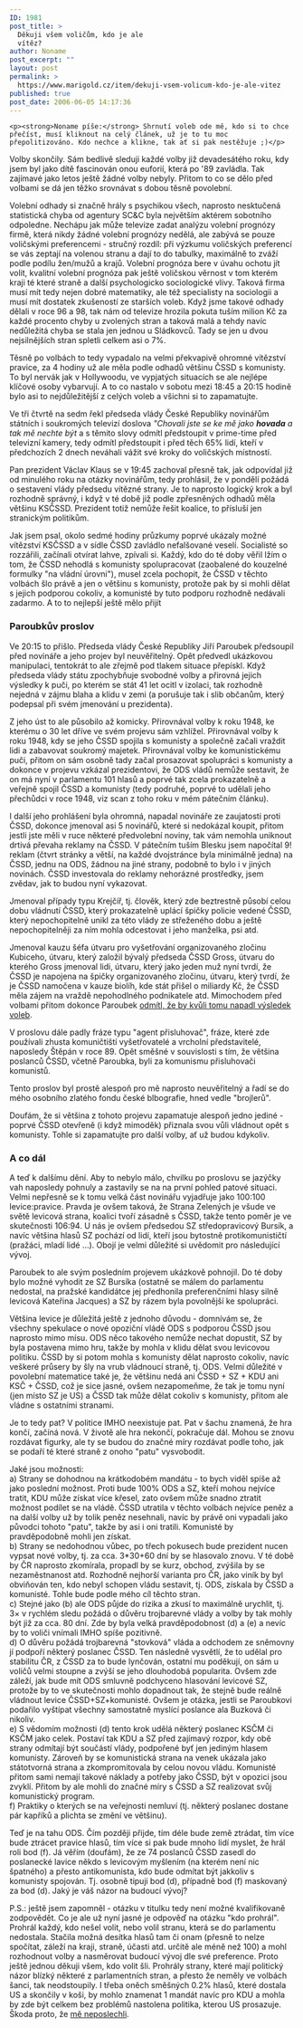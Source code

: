 ```yaml
---
ID: 1981
post_title: >
  Děkuji všem voličům, kdo je ale
  vítěz?
author: Noname
post_excerpt: ""
layout: post
permalink: >
  https://www.marigold.cz/item/dekuji-vsem-volicum-kdo-je-ale-vitez
published: true
post_date: 2006-06-05 14:17:36
---
```

	<p><strong>Noname píše:</strong> Shrnutí voleb ode mě, kdo si to chce přečíst, musí kliknout na celý článek, už je to tu moc přepolitizováno. Kdo nechce a klikne, tak ať si pak nestěžuje ;)</p>
<!--more-->	<p>Volby skončily. Sám bedlivě sleduji každé volby již devadesátého roku, kdy jsem byl jako dítě fascinován onou euforií, která po '89 zavládla. Tak zajímavé jako letos ještě žádné volby nebyly. Přitom to co se dělo před volbami se dá jen těžko srovnávat s dobou těsně povolební.</p>
<p>Volební odhady si značně hrály s psychikou všech, naprosto nesktučená statistická chyba od agentury SC&amp;C byla největším aktérem sobotního odpoledne. Nechápu jak může televize zadat analýzu volební prognózy firmě, která nikdy žádné volební prognózy nedělá, ale zabývá se pouze voličskými preferencemi - stručný rozdíl: při výzkumu voličských preferencí se vás zeptají na volenou stranu a dají to do tabulky, maximálně to zváží podle podílu žen/mužů a krajů. Volební prognóza bere v úvahu ochotu jít volit, kvalitní volební prognóza pak ještě voličskou věrnost v tom kterém kraji té které straně a další psychologicko sociologické vlivy. Taková firma musí mít tedy nejen dobré matematiky, ale též specialisty na sociologii a musí mít dostatek zkušeností ze starších voleb. Když jsme takové odhady dělali v  roce 96 a 98, tak nám od televize hrozila pokuta tuším milion Kč za každé procento chyby u zvolených stran a taková malá a tehdy navíc nedůležitá chyba se stala jen jednou u Sládkovců. Tady se jen u dvou nejsilnějších stran spletli celkem asi o 7%.</p>
<p>Těsně po volbách to tedy vypadalo na velmi překvapivě ohromné vítězství pravice, za 4 hodiny už ale měla podle odhadů většinu ČSSD s komunisty. To byl nervák jak v Hollywoodu, ve vypjatých situacích se ale nejlépe klíčové osoby vybarvují. A to co nastalo v sobotu mezi 18:45 a 20:15 hodině bylo asi to nejdůležitější z celých voleb a všichni si to zapamatujte.</p>
<p>Ve tři čtvrtě na sedm řekl předseda vlády České Republiky novinářům státních i soukromých televizí doslova <cite>"Chovali jste se ke mě jako <strong>hovada</strong> a tak mě nechte být</cite> a s těmito slovy odmítl předstoupit v prime-time před televizní kamery, tedy odmítl předstoupit i před těch 65% lidí, kteří v předchozích 2 dnech neváhali vážit své kroky do voličských místností.</p>
<p>Pan prezident Václav Klaus se v 19:45 zachoval přesně tak, jak odpovídal již od minulého roku na otázky novinářům, tedy prohlásil, že v pondělí požádá o sestavení vlády předsedu vítězné strany. Je to naprosto logický krok a byl rozhodně správný, i když v té době již podle zpřesněných odhadů měla většinu KSČSSD. Prezident totiž nemůže řešit koalice, to přísluší jen stranickým politikům.</p>
<p>Jak jsem psal, okolo sedmé hodiny průzkumy poprvé ukázaly možné vítězství KSČSSD a v sídle ČSSD zavládlo nefalšované veselí. Socialisté so rozzářili, začínali otvírat lahve, zpívali si. Každý, kdo do té doby věřil lžím o tom, že ČSSD nehodlá s komunisty spolupracovat (zaobalené do kouzelné formulky "na vládní úrovni"), musel zcela pochopit, že ČSSD v těchto volbách šlo právě a jen o většinu s komunisty, protože pak by si mohli dělat s jejich podporou cokoliv, a komunisté by tuto podporu rozhodně nedávali zadarmo. A to to nejlepší ještě mělo přijít</p>
	<h3>Paroubkův proslov</h3>
	<p>Ve 20:15 to přišlo. Předseda vlády České Republiky Jiří Paroubek předsoupil před novináře a jeho projev byl neuvěřitelný. Opět předvedl ukázkovou manipulaci, tentokrát to ale zřejmě pod tlakem situace přepískl. Když předseda vlády státu zpochybňuje svobodné volby a přirovná jejich výsledky k puči, po kterém se stát 41 let ocitl v izolaci, tak rozhodně nejedná v zájmu blaha a klidu v zemi (a porušuje tak i slib občanům, který podepsal při svém jmenování u prezidenta).</p>
<p>Z jeho úst to ale působilo až komicky. Přirovnával volby k roku 1948, ke kterému o 30 let dříve ve svém projevu sám vzhlížel. Přirovnával volby k roku 1948, kdy se jeho ČSSD spojila s komunisty a společně začali vraždit lidi a zabavovat soukromý majetek. Přirovnával volby ke komunistickému puči, přitom on sám osobně tady začal prosazovat spolupráci s komunisty a dokonce v projevu vzkázal prezidentovi, že ODS vládů nemůže sestavit, že on má nyní v parlamentu 101 hlasů a poprvé tak zcela prokazatelně a veřejně spojil ČSSD a komunisty (tedy podruhé, poprvé to udělali jeho přechůdci v roce 1948, viz scan z toho roku v mém pátečním článku).</p>
<p>I další jeho prohlášení byla ohromná, napadal novináře ze zaujatosti proti ČSSD, dokonce jmenoval asi 5 novinářů, které si nedokázal koupit, přitom jestli jste měli v ruce některé předvolební noviny, tak vám nemohla uniknout drtivá převaha reklamy na ČSSD. V pátečním tuším Blesku jsem napočítal 9! reklam (čtvrt stránky a větší, na každé dvojstránce byla minimálně jedna) na ČSSD, jednu na ODS, žádnou na jiné strany, podobně to bylo i v jiných novinách. ČSSD investovala do reklamy nehorázné prostředky, jsem zvědav, jak to budou nyní vykazovat.</p>
<p>Jmenoval případy typu Krejčíř, tj. člověk, který zde beztrestně působí celou dobu vládnutí ČSSD, který prokazatelně uplácí špičky policie vedené ČSSD, který nepochopitelně unikl za této vlády ze střeženého dobu a ještě nepochopitelněji za ním mohla odcestovat i jeho manželka, psi atd.</p>
<p>Jmenoval  kauzu šéfa útvaru pro vyšetřování organizovaného zločinu Kubiceho, útvaru, který založil bývalý předseda ČSSD Gross, útvaru do kterého Gross jmenoval lidi, útvaru, který jako jeden muž nyní tvrdí, že ČSSD je napojena na špičky organizovaného zločinu, útvaru, který tvrdí, že je ČSSD namočena v kauze biolíh, kde stát přišel o miliardy Kč, že ČSSD měla zájem na vraždě nepohodlného podnikatele atd. Mimochodem před volbami přitom dokonce Paroubek <a href="http://zpravy.idnes.cz/zalobkyne-celila-tlaku-at-zpochybni-zpravu-policie-fxs-/domaci.asp?c=A060601_103255_domaci_ton">odmítl, že by kvůli tomu napadl výsledek voleb</a>.</p>
<pJmenoval kauzu poslance Kořistky, který zcela bez důkazů obvinil 2 podnikatele nakloněné ODS z nabídnutí úplatku, kauzu, po které naprosto bezprecedentně Grossova policie tyto lidi (připomínám - bez jakýchkoliv důkazů) zatkla a vrtulníkem! odvezla do Ostravy!? Kauzu po které začala policie opět jen na základě jednoho prohlášení odposlouchávat telefony šéfa ODS (mimochodem ze kterých, na rozdíl z odposlechu Grossova telefonu, žádné nekalé činnosti ani náznakem nevyplývaly).</p>
<pTyto kauzy si ČSSD způsobila a pohnojila naprosto bez diskuse sama, přesto Paroubek naprosto bez skrupulí a s grácií jemu vlastní, přehazuje tyto kauzy na ODS,  a novináři mu to nepochopitelně žerou, takže se např. kauza Kubica skloňuje v novinách častěji s ODS než ČSSD, přitom o žádném takovém napojení kromě prohlášení ČSSD nepadlo ani jedno slovo.</p>
<p>V proslovu dále padly fráze typu "agent přisluhovač", fráze, které zde používali zhusta komuničtiští vyšetřovatelé a vrcholní představitelé, naposledy Štěpán v roce 89. Opět směšné v souvislosti s tím, že většina poslanců ČSSD, včetně Paroubka, byli za komunismu přisluhovači komunistů.</p>
<p>Tento proslov byl prostě alespoň pro mě naprosto neuvěřitelný a řadí se do mého osobního zlatého fondu české blbografie, hned vedle "brojlerů".</p>
<p>Doufám, že si většina z tohoto projevu zapamatuje alespoň jedno jediné - poprvé ČSSD otevřeně (i když mimoděk) přiznala svou vůli vládnout opět s komunisty. Tohle si zapamatujte pro další volby, ať už budou kdykoliv.</p>
	<h3>A co dál</h3>
	<p>A teď k dalšímu dění. Aby to nebylo málo, chvilku po proslovu se jazýčky vah naposledy pohnuly a zastavily se na na první pohled patové situaci. Velmi nepřesně se k tomu velká část novinářu vyjadřuje jako 100:100 levice:pravice. Pravda je ovšem taková, že Strana Zelených je všude ve světě levicová strana, koalici tvoří zásadně s ČSSD, takže tento poměr je ve skutečnosti 106:94. U nás je ovšem předsedou SZ středopravicový Bursík, a navíc většina hlasů SZ pochází od lidí, kteří jsou bytostně protikomunističtí (pražáci, mladí lidé ...). Obojí je velmi důležité si uvědomit pro následující vývoj.</p>
<p>Paroubek to ale svým posledním projevem ukázkově pohnojil. Do té doby bylo možné vyhodit ze SZ Bursíka (ostatně se málem do parlamentu nedostal, na pražské kandidátce jej předhonila preferenčními hlasy silně levicová Kateřina Jacques) a SZ by rázem byla povolnější ke spolupráci.</p>
<p>Většina levice je důležitá ještě z jednoho důvodu - domnívám se, že všechny spekulace o nové opoziční vládě ODS s podporou ČSSD jsou naprosto mimo mísu.  ODS něco takového nemůže nechat dopustit,  SZ by byla postavena mimo hru, takže by mohla v klidu dělat svou levicovou politiku. ČSSD by si potom mohla s komunisty dělat naprosto cokoliv, navíc veškeré průsery by šly na vrub vládnoucí straně, tj. ODS. Velmi důležité v povolební matematice také je, že většinu nedá ani ČSSD + SZ + KDU ani KSČ + ČSSD, což je sice jasné, ovšem nezapomeňme, že tak je tomu nyní (jen místo SZ je US) a ČSSD tak může dělat cokoliv s komunisty, přitom ale vládne s ostatními stranami.</p>
<p>Je to tedy pat? V politice IMHO neexistuje pat. Pat v šachu znamená, že  hra končí, začíná nová. V životě ale hra nekončí, pokračuje dál. Mohou se znovu rozdávat figurky, ale ty se budou do značné míry rozdávat podle toho, jak se podaří té které straně z onoho "patu" vysvobodit.</p>
<p>Jaké jsou možnosti:<br/>
a) Strany se dohodnou na krátkodobém mandátu - to bych viděl spíše až jako poslední možnost. Proti bude 100% ODS a SZ, kteří mohou nejvíce tratit, KDU může získat více křesel, zato ovšem může snadno ztratit možnost podílet se na vládě. ČSSD utratila v těchto volbách nejvíce peněz a na další volby už by tolik peněz nesehnali, navíc by právě oni vypadali jako původci tohoto "patu", takže by asi i oni tratili. Komunisté by pravděpodobně mohli jen získat.</br/>
b) Strany se nedohodnou vůbec, po třech pokusech bude prezident nucen vypsat nové volby, tj. za cca. 3*30+60 dní by se hlasovalo znovu. V té době by ČR naprosto zkomírala, propadl by se kurz, obchod, zvýšila by se nezaměstnanost atd. Rozhodně nejhorší varianta pro ČR, jako viník by byl obviňován ten, kdo nebyl schopen vládu sestavit, tj. ODS, získala by ČSSD a komunisté. Tohle bude podle mého cíl těchto stran.</br>
c) Stejné jako (b) ale ODS půjde do rizika a zkusí to maximálně urychlit, tj. 3× v rychlém sledu požádá o důvěru trojbarevné vlády a volby by tak mohly být již za cca. 80 dní. Zde by byla velká pravděpodobnost (d) a (e) a nevíc by to voliči vnímali IMHO spíše pozitivně.</br>
d) O důvěru požádá trojbarevná "stovková" vláda a odchodem ze sněmovny jí podpoří některý poslanec ČSSD. Ten následně vysvětlí, že to udělal pro stabilitu ČR, z ČSSD za to bude lynčován, ostatní mu poděkují, on sám u voličů velmi stoupne a zvýší se jeho dlouhodobá popularita. Ovšem zde záleží, jak bude mít ODS smluvně podchyceno hlasování levicové SZ, protože by to ve skutečnosti mohlo dopadnout tak, že stejně bude reálně vládnout levice ČSSD+SZ+komunisté. Ovšem je otázka, jestli se Paroubkovi podařilo vyštípat všechny samostatně myslící poslance ala Buzková či nikoliv.</br>
e) S vědomím možnosti (d) tento krok udělá některý poslanec KSČM či KSČM jako celek. Postaví tak KDU a SZ před zajímavý rozpor, kdy obě strany odmítají být součástí vlády, podpořené byť jen jediným hlasem komunisty. Zároveň by se komunistická strana na venek ukázala jako státotvorná strana a zkompromitovala by celou novou vládu. Komunisté přitom sami nemají takové náklady a potřeby jako ČSSD, být v opozici jsou zvyklí. Přitom by ale mohli do značné míry s ČSSD a SZ realizovat svůj komunistický program.<br/>
f) Praktiky o kterých se na veřejnosti nemluví (tj. některý poslanec dostane pár kapříků a plichta se změní ve většinu).
</p>
<p>Teď je na tahu ODS. Čím později přijde, tím déle bude země ztrádat, tím více bude ztrácet pravice hlasů, tím více si pak bude mnoho lidí myslet, že hrál roli bod (f). Já věřím (doufám), že ze 74 poslanců ČSSD zasedl do poslanecké lavice někdo s levicovým myšlením (na kterém není nic špatného) a přesto antikomunista, kdo bude odmítat být jakkoliv s komunisty spojován. Tj. osobně tipuji bod (d), případně bod (f) maskovaný za bod (d). Jaký je váš názor na budoucí vývoj?</p>
<p>P.S.: ještě jsem zapomněl - otázku v titulku tedy není možné kvalifikovaně zodpovědět. Co je ale už nyní jasné je odpověď na otázku "kdo prohrál". Prohrál každý, kdo nešel volit, nebo volil stranu, která se do parlamentu nedostala. Stačila možná desítka hlasů tam či onam (přesně to nelze spočítat, záleží na kraji, straně, účasti atd. určitě ale méně než 100) a mohl rozhodnout volby a nasměrovat budoucí vývoj dle své preference.  Proto ještě jednou děkuji všem, kdo volit šli. Prohrály strany, které mají politický názor blízký některé z parlamentních stran, a přesto že neměly ve volbách šanci, tak neodstoupily. I třeba oněch směšných 0.2% hlasů, které dostala US a skončily v koši, by mohlo znamenat  1 mandát navíc pro KDU a mohla by zde být celkem bez problémů nastolena politika, kterou US prosazuje. Škoda proto, že <a href="http://kapler.cz/item/vyzva-pro-predstavitele-unie-svobody">mě neposlechli</a>.</p>